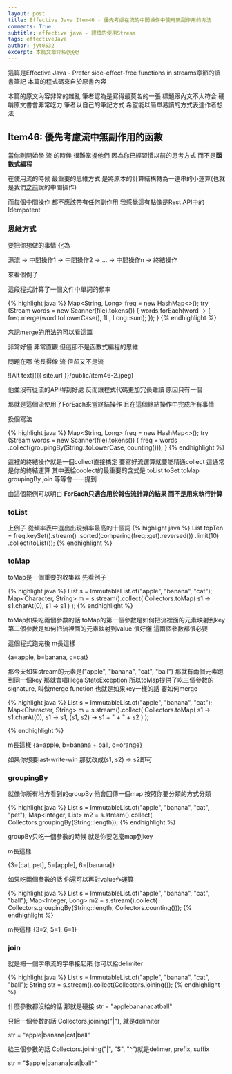 ```yaml
---
layout: post
title: Effective Java Item46 - 優先考慮在流的中間操作中使用無副作用的方法
comments: True 
subtitle: effective java - 謹慎的使用Stream
tags: effectiveJava
author: jyt0532
excerpt: 本篇文章介紹@@@@
---
```


這篇是Effective Java - Prefer side-effect-free functions in streams章節的讀書筆記 本篇的程式碼來自於原書內容

本篇的原文內容非常的雜亂 筆者認為是寫得最莫名的一張 標題跟內文不太符合 硬啃原文書會非常吃力 筆者以自己的筆記方式 希望能以簡單易讀的方式表達作者想法

## Item46: 優先考慮流中無副作用的函數

當你剛開始學 流 的時候 很難掌握他們 因為你已經習慣以前的思考方式 而不是**函數式編程**

在使用流的時候 最重要的思維方式
是將原本的計算結構轉為一連串的小運算(也就是我們[之前](/2018/11/10/use-streams-judiciously/)說的中間操作)

而每個中間操作 都不應該帶有任何副作用 我感覺這有點像是Rest API中的Idempotent

### 思維方式

要把你想做的事情 化為

源流 -> 中間操作1 -> 中間操作2 -> ... -> 中間操作n -> 終結操作

來看個例子

這段程式計算了一個文件中單詞的頻率

{% highlight java %}
Map<String, Long> freq = new HashMap<>();
  try (Stream<String> words = new Scanner(file).tokens()) {
    words.forEach(word -> {
      freq.merge(word.toLowerCase(), 1L, Long::sum);
    });
}
{% endhighlight %}

忘記merge的用法的可以看[這篇](/2018/08/05/prefer-method-reference-to-lambdas/)

非常好懂 非常直觀 但這卻不是函數式編程的思維

問題在哪 他長得像 流 但卻又不是流

![Alt text]({{ site.url }}/public/item46-2.jpeg)

他並沒有從流的API得到好處 反而讓程式代碼更加冗長難讀 原因只有一個

那就是這個流使用了ForEach來當終結操作 且在這個終結操作中完成所有事情

換個寫法

{% highlight java %}
Map<String, Long> freq = new HashMap<>();
try (Stream<String> words = new Scanner(file).tokens()) {
  freq = words
    .collect(groupingBy(String::toLowerCase, counting()));
}
{% endhighlight %}

這裡的終結操作就是一個collect直接搞定 要寫好流運算就要能精通collect 這通常是你的終結運算 其中丟給coolect的最重要的含式是 toList toSet toMap groupingBy join 等等會一一提到

由這個範例可以明白 **ForEach只適合用於報告流計算的結果 而不是用來執行計算**

### toList

上例子 從頻率表中選出出現頻率最高的十個詞
{% highlight java %}
List<String> topTen = freq.keySet().stream()
  .sorted(comparing(freq::get).reversed())
  .limit(10)
  .collect(toList());
{% endhighlight %}


### toMap

toMap是一個重要的收集器 先看例子

{% highlight java %}
List<String> s = ImmutableList.of("apple", "banana", "cat");
Map<Character, String> m = s.stream().collect(
  Collectors.toMap(
    s1 -> s1.charAt(0), 
    s1 -> s1
  )
);
{% endhighlight %}

toMap如果吃兩個參數的話 toMap的第一個參數是如何把流裡面的元素映射到key  第二個參數是如何把流裡面的元素映射到value 很好懂 這兩個參數都很必要

這個程式跑完後 m長這樣

{a=apple, b=banana, c=cat}

那今天如果stream的元素是("apple", "banana", "cat", "ball") 那就有兩個元素跑到同一個key 那就會噴IllegalStateException 所以toMap提供了吃三個參數的signature, 叫做merge function 也就是如果key一樣的話 要如何merge

{% highlight java %}
List<String> s = ImmutableList.of("apple", "banana", "cat");
Map<Character, String> m = s.stream().collect(
  Collectors.toMap(
    s1 -> s1.charAt(0),
    s1 -> s1,
    (s1, s2) -> s1 + " + " + s2
  )
);

{% endhighlight %}

m長這樣
{a=apple, b=banana + ball, o=orange}

如果你想要last-write-win 那就改成(s1, s2) -> s2即可

### groupingBy

就像你所有地方看到的groupBy 他會回傳一個map 按照你要分類的方式分類

{% highlight java %}
List<String> s = ImmutableList.of("apple", "banana", "cat", "pet");
Map<Integer, List<String>> m2 = s.stream().collect(
  Collectors.groupingBy(String::length));
{% endhighlight %} 

groupBy只吃一個參數的時候 就是你要怎麼map到key 

m長這樣

{3=[cat, pet], 5=[apple], 6=[banana]}

如果吃兩個參數的話 你還可以再對value作運算

{% highlight java %}
List<String> s = ImmutableList.of("apple", "banana", "cat", "ball");
Map<Integer, Long> m2 = s.stream().collect(
  Collectors.groupingBy(String::length, Collectors.counting()));
{% endhighlight %} 

m長這樣
{3=2, 5=1, 6=1}

### join

就是把一個字串流的字串接起來 你可以給delimiter


{% highlight java %}
List<String> s = ImmutableList.of("apple", "banana", "cat", "ball");
String str = s.stream().collect(Collectors.joining());
{% endhighlight %}

什麼參數都沒給的話 那就是硬接 str = "applebananacatball"

只給一個參數的話 Collectors.joining("|"), 就是delimiter

str = "apple|banana|cat|ball"

給三個參數的話 Collectors.joining("|", "$", "^")就是delimer, prefix, suffix

str = "$apple|banana|cat|ball^"
